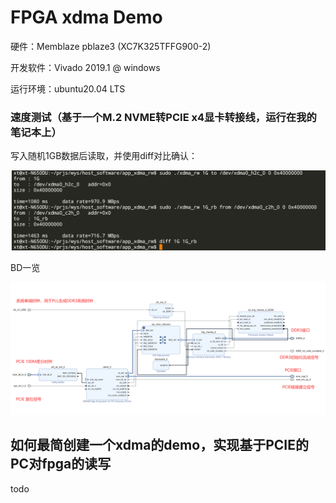 # FPGA xdma Demo

硬件：Memblaze pblaze3 (XC7K325TFFG900-2)

开发软件：Vivado 2019.1 @ windows

运行环境：ubuntu20.04 LTS 



### 速度测试（基于一个M.2 NVME转PCIE x4显卡转接线，运行在我的笔记本上）

写入随机1GB数据后读取，并使用diff对比确认：

![image-20230530002640117](pics/image-20230530002640117.png)





BD一览

![image-20230530003302876](pics/image-20230530003302876.png)



## 如何最简创建一个xdma的demo，实现基于PCIE的PC对fpga的读写

todo

